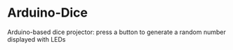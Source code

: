 # Arduino-Dice
Arduino-based dice projector: press a button to generate a random number displayed with LEDs
